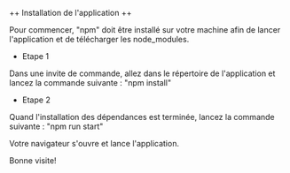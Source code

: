 ++ Installation de l'application ++

Pour commencer, "npm" doit être installé sur votre machine afin de lancer l'application et de télécharger les node_modules.

+ Etape 1

Dans une invite de commande, allez dans le répertoire de l'application et lancez la commande suivante :
"npm install"

+ Etape 2

Quand l'installation des dépendances est terminée, lancez la commande suivante :
"npm run start"

Votre navigateur s'ouvre et lance l'application.

Bonne visite!